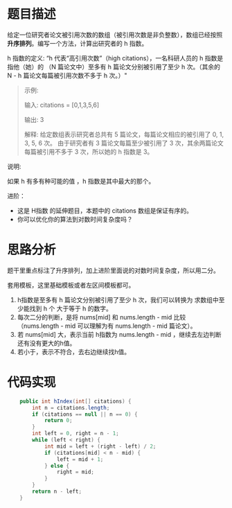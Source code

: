 # 题目描述

给定一位研究者论文被引用次数的数组（被引用次数是非负整数），数组已经按照**升序排列**。编写一个方法，计算出研究者的 h 指数。

h 指数的定义: “h 代表“高引用次数”（high citations），一名科研人员的 h 指数是指他（她）的 （N 篇论文中）至多有 h 篇论文分别被引用了至少 h 次。（其余的 N - h 篇论文每篇被引用次数不多于 h 次。）"

 

> 示例:
> 
> 
> 输入: citations = [0,1,3,5,6]
> 
> 输出: 3 
> 
> 解释: 给定数组表示研究者总共有 5 篇论文，每篇论文相应的被引用了 0, 1, 3, 5, 6 次。
>      由于研究者有 3 篇论文每篇至少被引用了 3 次，其余两篇论文每篇被引用不多于 3 次，所以她的 h 指数是 3。
 

说明:

如果 h 有多有种可能的值 ，h 指数是其中最大的那个。

 

进阶：

- 这是 H指数 的延伸题目，本题中的 citations 数组是保证有序的。
- 你可以优化你的算法到对数时间复杂度吗？

# 思路分析

题干里重点标注了升序排列，加上进阶里面说的对数时间复杂度，所以用二分。

套用模板，这里基础模板或者左区间模板都可。

1. h指数是至多有 h 篇论文分别被引用了至少 h 次，我们可以转换为 求数组中至少能找到 h 个 大于等于 h 的数字。
2. 每次二分的判断，是将 nums[mid] 和 nums.length - mid 比较（nums.length - mid 可以理解为有 nums.length - mid 篇论文）。
3. 若 nums[mid] 大，表示当前 h指数为 nums.length - mid ，继续去左边判断还有没有更大的h值。
4. 若小于，表示不符合，去右边继续找h值。



# 代码实现
```java
    public int hIndex(int[] citations) {
        int n = citations.length;
        if (citations == null || n == 0) {
            return 0;
        }
        int left = 0, right = n - 1;
        while (left < right) {
            int mid = left + (right - left) / 2;
            if (citations[mid] < n - mid) {
                left = mid + 1;
            } else {
                right = mid;
            }
        }
        return n - left;
    }
```